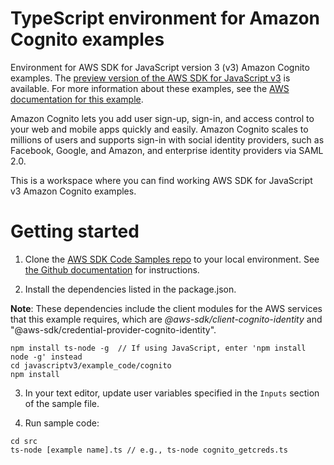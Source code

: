 # TypeScript environment for Amazon Cognito examples
Environment for AWS SDK for JavaScript version 3 (v3) Amazon Cognito examples. The [preview version of the AWS SDK for JavaScript v3](https://github.com/aws/aws-sdk-js-v3) is available. 
For more information about these examples, see the [AWS documentation for this example](https://docs.aws.amazon.com/sdk-for-javascript/v3/developer-guide/getting-started-nodejs.html).

Amazon Cognito lets you add user sign-up, sign-in, and access control to your web and mobile apps quickly and easily. Amazon Cognito scales to millions of users and supports sign-in with social identity providers, such as Facebook, Google, and Amazon, and enterprise identity providers via SAML 2.0.

This is a workspace where you can find working AWS SDK for JavaScript v3 Amazon Cognito examples. 

# Getting started

1. Clone the [AWS SDK Code Samples repo](https://github.com/awsdocs/aws-doc-sdk-examples) to your local environment. See [the Github documentation](https://docs.github.com/en/github/creating-cloning-and-archiving-repositories/cloning-a-repository) for instructions.

1. Install the dependencies listed in the package.json.

**Note**: These dependencies include the client modules for the AWS services that this example requires, 
which are *@aws-sdk/client-cognito-identity* and "@aws-sdk/credential-provider-cognito-identity".
```
npm install ts-node -g  // If using JavaScript, enter 'npm install node -g' instead
cd javascriptv3/example_code/cognito 
npm install
```

3. In your text editor, update user variables specified in the ```Inputs``` section of the sample file.

4. Run sample code:
```
cd src
ts-node [example name].ts // e.g., ts-node cognito_getcreds.ts
```
